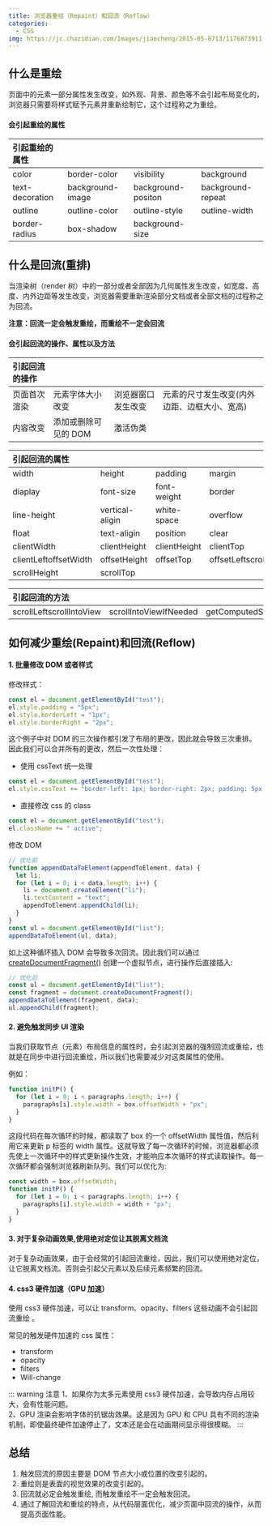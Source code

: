 ```yaml
---
title: 浏览器重绘（Repaint）和回流（Reflow）
categories:
  - CSS
img: https://jc.chazidian.com/Images/jiaocheng/2015-05-0713/1176873911.jpg
---
```


## 什么是重绘

页面中的元素一部分属性发生改变，如外观、背景、颜色等不会引起布局变化的，浏览器只需要将样式赋予元素并重新绘制它，这个过程称之为重绘。

#### 会引起重绘的属性

| 引起重绘的属性  |                  |                    |                   |
| :--------------- | ---------------- | ------------------ | ----------------- |
| color           | border-color     | visibility         | background        |
| text-decoration | background-image | background-positon | background-repeat |
| outline         | outline-color    | outline-style      | outline-width     |
| border-radius   | box-shadow       | background-size    |                   |

## 什么是回流(重排)

当渲染树（render 树）中的一部分或者全部因为几何属性发生改变，如宽度、高度、内外边距等发生改变，浏览器需要重新渲染部分文档或者全部文档的过程称之为回流。

**注意：回流一定会触发重绘，而重绘不一定会回流**

#### 会引起回流的操作、属性以及方法

| 引起回流的操作 |                      |                    |                                              |
| :-------------- | -------------------- | ------------------ | -------------------------------------------- |
| 页面首次渲染   | 元素字体大小改变     | 浏览器窗口发生改变 | 元素的尺寸发生改变(内外边距、边框大小、宽高) |
| 内容改变       | 添加或删除可见的 DOM | 激活伪类           |                                              |

| 引起回流的属性        |                 |              |                       |
| :--------------------- | --------------- | ------------ | --------------------- |
| width                 | height          | padding      | margin                |
| diaplay               | font-size       | font-weight  | border                |
| line-height           | vertical-aligin | white-space  | overflow              |
| float                 | text-aligin     | position     | clear                 |
| clientWidth           | clientHeight    | clientHeight | clientTop             |
| clientLeftoffsetWidth | offsetHeight    | offsetTop    | offsetLeftscrollWidth |
| scrollHeight          | scrollTop       |              |                       |

| 引起回流的方法           |                        |                  |                       |          |
| :------------------------ | ---------------------- | ---------------- | --------------------- | -------- |
| scrollLeftscrollIntoView | scrollIntoViewIfNeeded | getComputedStyle | getBoundingClientRect | scrollTo |

## 如何减少重绘(Repaint)和回流(Reflow)

#### 1. 批量修改 DOM 或者样式

修改样式：

```js
const el = document.getElementById("test");
el.style.padding = "5px";
el.style.borderLeft = "1px";
el.style.borderRight = "2px";
```

这个例子中对 DOM 的三次操作都引发了布局的更改，因此就会导致三次重排。
因此我们可以合并所有的更改，然后一次性处理：

- 使用 cssText 统一处理

```js
const el = document.getElementById("test");
el.style.cssText += "border-left: 1px; border-right: 2px; padding: 5px;";
```

- 直接修改 css 的 class

```js
const el = document.getElementById("test");
el.className += " active";
```

修改 DOM

```js
// 优化前
function appendDataToElement(appendToElement, data) {
  let li;
  for (let i = 0; i < data.length; i++) {
    li = document.createElement("li");
    li.textContent = "text";
    appendToElement.appendChild(li);
  }
}
const ul = document.getElementById("list");
appendDataToElement(ul, data);
```

如上这种循环插入 DOM 会导致多次回流。因此我们可以通过 [createDocumentFragment()](https://developer.mozilla.org/zh-CN/docs/Web/API/Document/createDocumentFragment) 创建一个虚拟节点，进行操作后直接插入:

```js
// 优化后
const ul = document.getElementById("list");
const fragment = document.createDocumentFragment();
appendDataToElement(fragment, data);
ul.appendChild(fragment);
```

#### 2. 避免触发同步 UI 渲染

当我们获取节点（元素）布局信息的属性时，会引起浏览器的强制回流或重绘，也就是在同步中进行回流重绘，所以我们也需要减少对这类属性的使用。

例如：

```js
function initP() {
  for (let i = 0; i < paragraphs.length; i++) {
    paragraphs[i].style.width = box.offsetWidth + "px";
  }
}
```

这段代码在每次循环的时候，都读取了 box 的一个 offsetWidth 属性值，然后利用它来更新 p 标签的 width 属性。这就导致了每一次循环的时候，浏览器都必须先使上一次循环中的样式更新操作生效，才能响应本次循环的样式读取操作。每一次循环都会强制浏览器刷新队列。我们可以优化为:

```js
const width = box.offsetWidth;
function initP() {
  for (let i = 0; i < paragraphs.length; i++) {
    paragraphs[i].style.width = width + "px";
  }
}
```

#### 3. 对于复杂动画效果,使用绝对定位让其脱离文档流

对于复杂动画效果，由于会经常的引起回流重绘，因此，我们可以使用绝对定位，让它脱离文档流。否则会引起父元素以及后续元素频繁的回流。

#### 4. css3 硬件加速（GPU 加速）

使用 css3 硬件加速，可以让 transform、opacity、filters 这些动画不会引起回流重绘 。

常见的触发硬件加速的 css 属性：

- transform
- opacity
- filters
- Will-change

::: warning 注意
1、如果你为太多元素使用 css3 硬件加速，会导致内存占用较大，会有性能问题。  
2、GPU 渲染会影响字体的抗锯齿效果。这是因为 GPU 和 CPU 具有不同的渲染机制，即使最终硬件加速停止了，文本还是会在动画期间显示得很模糊。
:::

## 总结

1. 触发回流的原因主要是 DOM 节点大小或位置的改变引起的。
2. 重绘则是表面的视觉效果的改变引起的。
3. 回流就必定会触发重绘, 而触发重绘不一定会触发回流。
4. 通过了解回流和重绘的特点，从代码层面优化，减少页面中回流的操作，从而提高页面性能。
